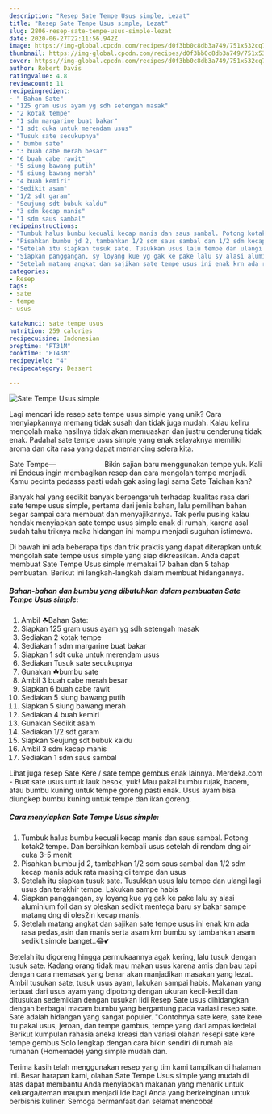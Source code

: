 ```yaml
---
description: "Resep Sate Tempe Usus simple, Lezat"
title: "Resep Sate Tempe Usus simple, Lezat"
slug: 2806-resep-sate-tempe-usus-simple-lezat
date: 2020-06-27T22:11:56.942Z
image: https://img-global.cpcdn.com/recipes/d0f3bb0c8db3a749/751x532cq70/sate-tempe-usus-simple-foto-resep-utama.jpg
thumbnail: https://img-global.cpcdn.com/recipes/d0f3bb0c8db3a749/751x532cq70/sate-tempe-usus-simple-foto-resep-utama.jpg
cover: https://img-global.cpcdn.com/recipes/d0f3bb0c8db3a749/751x532cq70/sate-tempe-usus-simple-foto-resep-utama.jpg
author: Robert Davis
ratingvalue: 4.8
reviewcount: 11
recipeingredient:
- " Bahan Sate"
- "125 gram usus ayam yg sdh setengah masak"
- "2 kotak tempe"
- "1 sdm margarine buat bakar"
- "1 sdt cuka untuk merendam usus"
- "Tusuk sate secukupnya"
- " bumbu sate"
- "3 buah cabe merah besar"
- "6 buah cabe rawit"
- "5 siung bawang putih"
- "5 siung bawang merah"
- "4 buah kemiri"
- "Sedikit asam"
- "1/2 sdt garam"
- "Seujung sdt bubuk kaldu"
- "3 sdm kecap manis"
- "1 sdm saus sambal"
recipeinstructions:
- "Tumbuk halus bumbu kecuali kecap manis dan saus sambal. Potong kotak2 tempe. Dan bersihkan kembali usus setelah di rendam dng air cuka 3-5 menit"
- "Pisahkan bumbu jd 2, tambahkan 1/2 sdm saus sambal dan 1/2 sdm kecap manis aduk rata masing di tempe dan usus"
- "Setelah itu siapkan tusuk sate. Tusukkan usus lalu tempe dan ulangi lagi usus dan terakhir tempe. Lakukan sampe habis"
- "Siapkan panggangan, sy loyang kue yg gak ke pake lalu sy alasi aluminium foil dan sy oleskan sedikit mentega baru sy bakar sampe matang dng di oles2in kecap manis."
- "Setelah matang angkat dan sajikan sate tempe usus ini enak krn ada rasa pedas,asin dan manis serta asam krn bumbu sy tambahkan asam sedikit.simole banget..😂💕"
categories:
- Resep
tags:
- sate
- tempe
- usus

katakunci: sate tempe usus 
nutrition: 259 calories
recipecuisine: Indonesian
preptime: "PT31M"
cooktime: "PT43M"
recipeyield: "4"
recipecategory: Dessert

---
```



![Sate Tempe Usus simple](https://img-global.cpcdn.com/recipes/d0f3bb0c8db3a749/751x532cq70/sate-tempe-usus-simple-foto-resep-utama.jpg)

Lagi mencari ide resep sate tempe usus simple yang unik? Cara menyiapkannya memang tidak susah dan tidak juga mudah. Kalau keliru mengolah maka hasilnya tidak akan memuaskan dan justru cenderung tidak enak. Padahal sate tempe usus simple yang enak selayaknya memiliki aroma dan cita rasa yang dapat memancing selera kita.

Sate Tempe—⠀⠀⠀⠀⠀⠀⠀⠀⠀ Bikin sajian baru menggunakan tempe yuk. Kali ini Endeus ingin membagikan resep dan cara mengolah tempe menjadi. Kamu pecinta pedasss pasti udah gak asing lagi sama Sate Taichan kan?

Banyak hal yang sedikit banyak berpengaruh terhadap kualitas rasa dari sate tempe usus simple, pertama dari jenis bahan, lalu pemilihan bahan segar sampai cara membuat dan menyajikannya. Tak perlu pusing kalau hendak menyiapkan sate tempe usus simple enak di rumah, karena asal sudah tahu triknya maka hidangan ini mampu menjadi suguhan istimewa.


Di bawah ini ada beberapa tips dan trik praktis yang dapat diterapkan untuk mengolah sate tempe usus simple yang siap dikreasikan. Anda dapat membuat Sate Tempe Usus simple memakai 17 bahan dan 5 tahap pembuatan. Berikut ini langkah-langkah dalam membuat hidangannya.

<!--inarticleads1-->

##### Bahan-bahan dan bumbu yang dibutuhkan dalam pembuatan Sate Tempe Usus simple:

1. Ambil  ☘Bahan Sate:
1. Siapkan 125 gram usus ayam yg sdh setengah masak
1. Sediakan 2 kotak tempe
1. Sediakan 1 sdm margarine buat bakar
1. Siapkan 1 sdt cuka untuk merendam usus
1. Sediakan Tusuk sate secukupnya
1. Gunakan  ☘bumbu sate
1. Ambil 3 buah cabe merah besar
1. Siapkan 6 buah cabe rawit
1. Sediakan 5 siung bawang putih
1. Siapkan 5 siung bawang merah
1. Sediakan 4 buah kemiri
1. Gunakan Sedikit asam
1. Sediakan 1/2 sdt garam
1. Siapkan Seujung sdt bubuk kaldu
1. Ambil 3 sdm kecap manis
1. Sediakan 1 sdm saus sambal


Lihat juga resep Sate Kere / sate tempe gembus enak lainnya. Merdeka.com - Buat sate usus untuk lauk besok, yuk! Mau pakai bumbu rujak, bacem, atau bumbu kuning untuk tempe goreng pasti enak. Usus ayam bisa diungkep bumbu kuning untuk tempe dan ikan goreng. 

<!--inarticleads2-->

##### Cara menyiapkan Sate Tempe Usus simple:

1. Tumbuk halus bumbu kecuali kecap manis dan saus sambal. Potong kotak2 tempe. Dan bersihkan kembali usus setelah di rendam dng air cuka 3-5 menit
1. Pisahkan bumbu jd 2, tambahkan 1/2 sdm saus sambal dan 1/2 sdm kecap manis aduk rata masing di tempe dan usus
1. Setelah itu siapkan tusuk sate. Tusukkan usus lalu tempe dan ulangi lagi usus dan terakhir tempe. Lakukan sampe habis
1. Siapkan panggangan, sy loyang kue yg gak ke pake lalu sy alasi aluminium foil dan sy oleskan sedikit mentega baru sy bakar sampe matang dng di oles2in kecap manis.
1. Setelah matang angkat dan sajikan sate tempe usus ini enak krn ada rasa pedas,asin dan manis serta asam krn bumbu sy tambahkan asam sedikit.simole banget..😂💕


Setelah itu digoreng hingga permukaannya agak kering, lalu tusuk dengan tusuk sate. Kadang orang tidak mau makan usus karena amis dan bau tapi dengan cara memasak yang benar akan manjadikan masakan yang lezat. Ambil tusukan sate, tusuk usus ayam, lakukan sampai habis. Makanan yang terbuat dari usus ayam yang dipotong dengan ukuran kecil-kecil dan ditusukan sedemikian dengan tusukan lidi Resep Sate usus dihidangkan dengan berbagai macam bumbu yang bergantung pada variasi resep sate. Sate adalah hidangan yang sangat populer. &#34;Contohnya sate kere, sate kere itu pakai usus, jeroan, dan tempe gambus, tempe yang dari ampas kedelai Berikut kumpulan rahasia aneka kreasi dan variasi olahan resepi sate kere tempe gembus Solo lengkap dengan cara bikin sendiri di rumah ala rumahan (Homemade) yang simple mudah dan. 

Terima kasih telah menggunakan resep yang tim kami tampilkan di halaman ini. Besar harapan kami, olahan Sate Tempe Usus simple yang mudah di atas dapat membantu Anda menyiapkan makanan yang menarik untuk keluarga/teman maupun menjadi ide bagi Anda yang berkeinginan untuk berbisnis kuliner. Semoga bermanfaat dan selamat mencoba!
